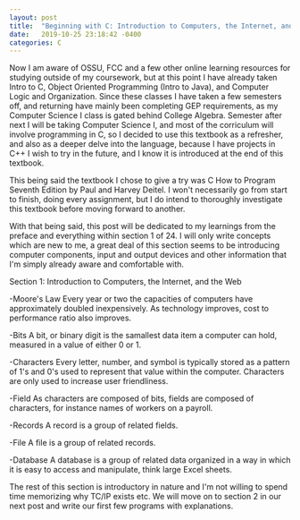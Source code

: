 ```yaml
---
layout: post
title:  "Beginning with C: Introduction to Computers, the Internet, and the Web"
date:   2019-10-25 23:18:42 -0400
categories: C
---
```


Now I am aware of OSSU, FCC and a few other online learning resources for studying outside of my coursework, but at this point I have already taken Intro to C, Object Oriented Programming (Intro to Java), and Computer Logic and Organization. Since these classes I have taken a few semesters off, and returning have mainly been completing GEP requirements, as my Computer Science I class is gated behind College Algebra. Semester after next I will be taking Computer Science I, and most of the corriculum will involve programming in C, so I decided to use this textbook as a refresher, and also as a deeper delve into the language, because I have projects in C++ I wish to try in the future, and I know it is introduced at the end of this textbook.

This being said the textbook I chose to give a try was C How to Program Seventh Edition by Paul and Harvey Deitel. I won't necessarily go from start to finish, doing every assignment, but I do intend to thoroughly investigate this textbook before moving forward to another.

With that being said, this post will be dedicated to my learnings from the preface and everything within section 1 of 24. I will only write concepts which are new to me, a great deal of this section seems to be introducing computer components, input and output devices and other information that I'm simply already aware and comfortable with.

Section 1: Introduction to Computers, the Internet, and the Web

-Moore's Law
Every year or two the capacities of computers have approximately doubled inexpensively. As technology improves, cost to performance ratio also improves.

-Bits
A bit, or binary digit is the samallest data item a computer can hold, measured in a value of either 0 or 1.

-Characters
Every letter, number, and symbol is typically stored as a pattern of 1's and 0's used to represent that value within the computer. Characters are only used to increase user friendliness.

-Field
As characters are composed of bits, fields are composed of characters, for instance names of workers on a payroll.

-Records
A record is a group of related fields.

-File
A file is a group of related records.

-Database
A database is a group of related data organized in a way in which it is easy to access and manipulate, think large Excel sheets.

The rest of this section is introductory in nature and I'm not willing to spend time memorizing why TC/IP exists etc. We will move on to section 2 in our next post and write our first few programs with explanations.